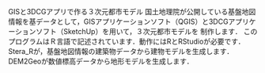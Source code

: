 GISと3DCGアプリで作る３次元都市モデル
国土地理院が公開している基盤地図情報を基データとして，GISアプリケーションソフト（QGIS）と3DCGアプリケーションソフト（SketchUp）を用いて，３次元都市モデルを
制作します．
このプログラムはＲ言語で記述されています．動作にはRとRStudioが必要です．Stera_Rが，基盤地図情報の建築物データから建物モデルを生成します．DEM2Geoが数値標高データから地形モデルを生成します．
